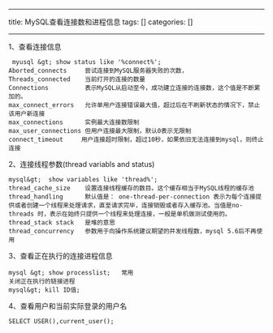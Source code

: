 
--- 
title:  MySQL查看连接数和进程信息 
tags: []
categories: [] 

---
1、查看连接信息

```
 myusql &gt; show status like '%connect%';
Aborted_connects     尝试连接到MySQL服务器失败的次数，
Threads_connected    当前打开的连接的数量
Connections		     表示MySQL从启动至今，成功建立连接的连接数，这个值是不断累加的。
max_connect_errors   允许单用户连接错误最大值，超过后在不刷新状态的情况下，禁止该用户新连接
max_connections      实例最大连接数限制
max_user_connections 但用户连接最大限制，默认0表示无限制
connect_timeout     用户连接超时限制，超过10秒，如果依旧无法连接到mysql，则终止连接

```

2、连接线程参数(thread variabls and status)

```
mysql&gt;  show variables like 'thread%'; 
thread_cache_size    设置连接线程缓存的数目。这个缓存相当于MySQL线程的缓存池
thread_handling      默认值是： one-thread-per-connection 表示为每个连接提供或者创建一个线程来处理请求，直至请求完毕，连接销毁或者存入缓存池。当值是no-threads 时，表示在始终只提供一个线程来处理连接，一般是单机做测试使用的。
thread_stack stack   是堆的意思
thread_concurrency   参数用于向操作系统建议期望的并发线程数，mysql 5.6后不再使用

```

3、查看正在执行的连接进程信息

```
mysql &gt; show processlist;   常用
关闭正在执行的链接进程
mysql&gt; kill ID值;

```

4、查看用户和当前实际登录的用户名

```
SELECT USER(),current_user();

```
